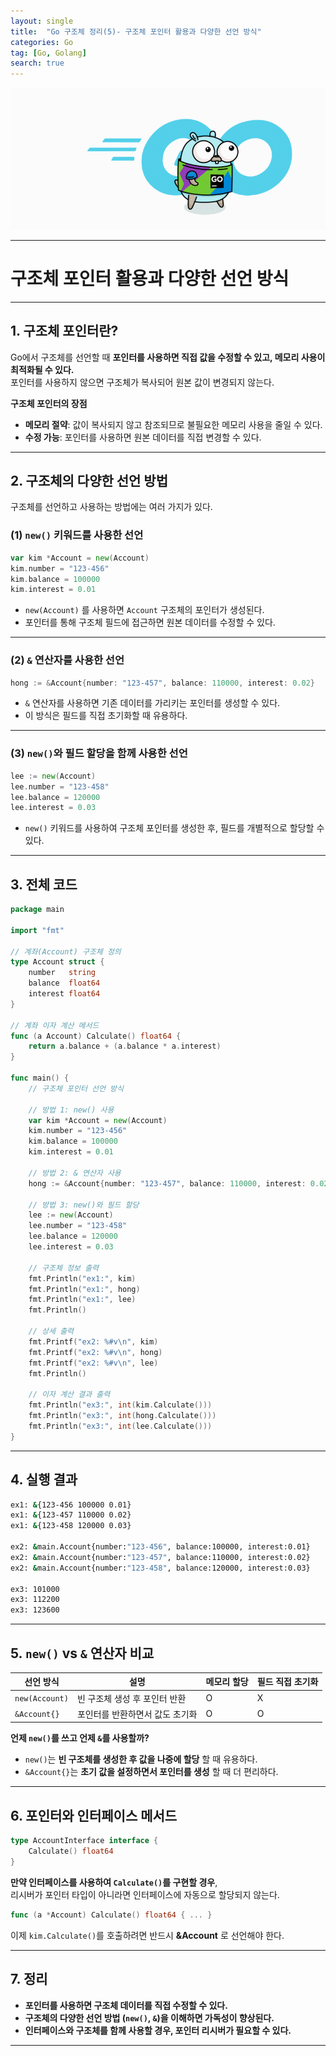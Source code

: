 ```yaml
---
layout: single
title:  "Go 구조체 정리(5)- 구조체 포인터 활용과 다양한 선언 방식"
categories: Go
tag: [Go, Golang]
search: true
---
```

![go-icon](/assets/images/golang2.gif)

---


# **구조체 포인터 활용과 다양한 선언 방식**
---

## **1. 구조체 포인터란?**
Go에서 구조체를 선언할 때 **포인터를 사용하면 직접 값을 수정할 수 있고, 메모리 사용이 최적화될 수 있다.**  
포인터를 사용하지 않으면 구조체가 복사되어 원본 값이 변경되지 않는다.

**구조체 포인터의 장점**
- **메모리 절약**: 값이 복사되지 않고 참조되므로 불필요한 메모리 사용을 줄일 수 있다.
- **수정 가능**: 포인터를 사용하면 원본 데이터를 직접 변경할 수 있다.

---

## **2. 구조체의 다양한 선언 방법**
구조체를 선언하고 사용하는 방법에는 여러 가지가 있다.

### **(1) `new()` 키워드를 사용한 선언**
```go
var kim *Account = new(Account)
kim.number = "123-456"
kim.balance = 100000
kim.interest = 0.01
```
- `new(Account)` 를 사용하면 `Account` 구조체의 포인터가 생성된다.
- 포인터를 통해 구조체 필드에 접근하면 원본 데이터를 수정할 수 있다.

---

### **(2) `&` 연산자를 사용한 선언**
```go
hong := &Account{number: "123-457", balance: 110000, interest: 0.02}
```
- `&` 연산자를 사용하면 기존 데이터를 가리키는 포인터를 생성할 수 있다.
- 이 방식은 필드를 직접 초기화할 때 유용하다.

---

### **(3) `new()`와 필드 할당을 함께 사용한 선언**
```go
lee := new(Account)
lee.number = "123-458"
lee.balance = 120000
lee.interest = 0.03
```
- `new()` 키워드를 사용하여 구조체 포인터를 생성한 후, 필드를 개별적으로 할당할 수 있다.

---

## **3. 전체 코드**
```go
package main

import "fmt"

// 계좌(Account) 구조체 정의
type Account struct {
	number   string
	balance  float64
	interest float64
}

// 계좌 이자 계산 메서드
func (a Account) Calculate() float64 {
	return a.balance + (a.balance * a.interest)
}

func main() {
	// 구조체 포인터 선언 방식

	// 방법 1: new() 사용
	var kim *Account = new(Account)
	kim.number = "123-456"
	kim.balance = 100000
	kim.interest = 0.01

	// 방법 2: & 연산자 사용
	hong := &Account{number: "123-457", balance: 110000, interest: 0.02}

	// 방법 3: new()와 필드 할당
	lee := new(Account)
	lee.number = "123-458"
	lee.balance = 120000
	lee.interest = 0.03

	// 구조체 정보 출력
	fmt.Println("ex1:", kim)
	fmt.Println("ex1:", hong)
	fmt.Println("ex1:", lee)
	fmt.Println()

	// 상세 출력
	fmt.Printf("ex2: %#v\n", kim)
	fmt.Printf("ex2: %#v\n", hong)
	fmt.Printf("ex2: %#v\n", lee)
	fmt.Println()

	// 이자 계산 결과 출력
	fmt.Println("ex3:", int(kim.Calculate()))
	fmt.Println("ex3:", int(hong.Calculate()))
	fmt.Println("ex3:", int(lee.Calculate()))
}
```

---

## **4. 실행 결과**
```bash
ex1: &{123-456 100000 0.01}
ex1: &{123-457 110000 0.02}
ex1: &{123-458 120000 0.03}

ex2: &main.Account{number:"123-456", balance:100000, interest:0.01}
ex2: &main.Account{number:"123-457", balance:110000, interest:0.02}
ex2: &main.Account{number:"123-458", balance:120000, interest:0.03}

ex3: 101000
ex3: 112200
ex3: 123600
```

---

## **5. `new()` vs `&` 연산자 비교**

| 선언 방식 | 설명 | 메모리 할당 | 필드 직접 초기화 |
|-----------|----------------------|-------------|----------------|
| `new(Account)` | 빈 구조체 생성 후 포인터 반환 | O | X |
| `&Account{}` | 포인터를 반환하면서 값도 초기화 | O | O |

**언제 `new()`를 쓰고 언제 `&`를 사용할까?**  
- `new()`는 **빈 구조체를 생성한 후 값을 나중에 할당** 할 때 유용하다.  
- `&Account{}`는 **초기 값을 설정하면서 포인터를 생성** 할 때 더 편리하다.  

---

## **6. 포인터와 인터페이스 메서드**
```go
type AccountInterface interface {
	Calculate() float64
}
```
**만약 인터페이스를 사용하여 `Calculate()`를 구현할 경우**,  
리시버가 포인터 타입이 아니라면 인터페이스에 자동으로 할당되지 않는다.

```go
func (a *Account) Calculate() float64 { ... }
```
이제 `kim.Calculate()`를 호출하려면 반드시 **&Account** 로 선언해야 한다.

---

## **7. 정리**
- **포인터를 사용하면 구조체 데이터를 직접 수정할 수 있다.**  
- **구조체의 다양한 선언 방법 (`new()`, `&`)을 이해하면 가독성이 향상된다.**  
- **인터페이스와 구조체를 함께 사용할 경우, 포인터 리시버가 필요할 수 있다.**  

---
